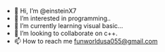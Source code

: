 - 👋 Hi, I’m @einsteinX7
- 👀 I’m interested in programming..
- 🌱 I’m currently learning visual basic...
- 💞️ I’m looking to collaborate on c++.
- 📫 How to reach me funworldusa055@gmail.com

<!---
einsteinX7/einsteinX7 is a ✨ special ✨ repository because its `README.md` (this file) appears on your GitHub profile.
You can click the Preview link to take a look at your changes.
--->
